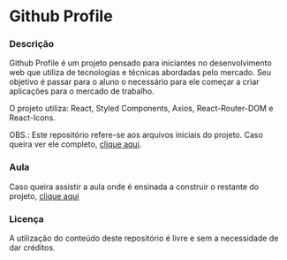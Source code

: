 # Github Profile

### Descrição

Github Profile é um projeto pensado para iniciantes no desenvolvimento web que utiliza de tecnologias e técnicas abordadas pelo mercado. Seu objetivo é passar para o aluno o necessário para ele começar a criar aplicações para o mercado de trabalho.

O projeto utiliza: React, Styled Components, Axios, React-Router-DOM e React-Icons.

OBS.: Este repositório refere-se aos arquivos iniciais do projeto. Caso queira ver ele completo, [clique aqui](https://github.com/anthonyvii27/ytb-github-profile-final).

### Aula

Caso queira assistir a aula onde é ensinada a construir o restante do projeto, [clique aqui](https://www.youtube.com/watch?v=kqp1lNnv6K8)

### Licença

A utilização do conteúdo deste repositório é livre e sem a necessidade de dar créditos.
